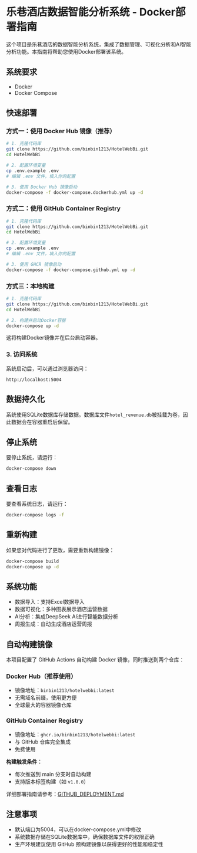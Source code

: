 # 乐巷酒店数据智能分析系统 - Docker部署指南

这个项目是乐巷酒店的数据智能分析系统，集成了数据管理、可视化分析和AI智能分析功能。本指南将帮助您使用Docker部署该系统。

## 系统要求

- Docker
- Docker Compose

## 快速部署

### 方式一：使用 Docker Hub 镜像（推荐）

```bash
# 1. 克隆代码库
git clone https://github.com/binbin1213/HotelWebBi.git
cd HotelWebBi

# 2. 配置环境变量
cp .env.example .env
# 编辑 .env 文件，填入你的配置

# 3. 使用 Docker Hub 镜像启动
docker-compose -f docker-compose.dockerhub.yml up -d
```

### 方式二：使用 GitHub Container Registry

```bash
# 1. 克隆代码库
git clone https://github.com/binbin1213/HotelWebBi.git
cd HotelWebBi

# 2. 配置环境变量
cp .env.example .env
# 编辑 .env 文件，填入你的配置

# 3. 使用 GHCR 镜像启动
docker-compose -f docker-compose.github.yml up -d
```

### 方式三：本地构建

```bash
# 1. 克隆代码库
git clone https://github.com/binbin1213/HotelWebBi.git
cd HotelWebBi

# 2. 构建并启动Docker容器
docker-compose up -d
```

这将构建Docker镜像并在后台启动容器。

### 3. 访问系统

系统启动后，可以通过浏览器访问：

```
http://localhost:5004
```

## 数据持久化

系统使用SQLite数据库存储数据。数据库文件`hotel_revenue.db`被挂载为卷，因此数据会在容器重启后保留。

## 停止系统

要停止系统，请运行：

```bash
docker-compose down
```

## 查看日志

要查看系统日志，请运行：

```bash
docker-compose logs -f
```

## 重新构建

如果您对代码进行了更改，需要重新构建镜像：

```bash
docker-compose build
docker-compose up -d
```

## 系统功能

- 数据导入：支持Excel数据导入
- 数据可视化：多种图表展示酒店运营数据
- AI分析：集成DeepSeek AI进行智能数据分析
- 周报生成：自动生成酒店运营周报

## 自动构建镜像

本项目配置了 GitHub Actions 自动构建 Docker 镜像，同时推送到两个仓库：

### Docker Hub（推荐使用）
- 镜像地址：`binbin1213/hotelwebbi:latest`
- 无需域名前缀，使用更方便
- 全球最大的容器镜像仓库

### GitHub Container Registry
- 镜像地址：`ghcr.io/binbin1213/hotelwebbi:latest`
- 与 GitHub 仓库完全集成
- 免费使用

**构建触发条件：**
- 每次推送到 main 分支时自动构建
- 支持版本标签构建（如 `v1.0.0`）

详细部署指南请参考：[GITHUB_DEPLOYMENT.md](GITHUB_DEPLOYMENT.md)

## 注意事项

- 默认端口为5004，可以在docker-compose.yml中修改
- 系统数据存储在SQLite数据库中，确保数据库文件的权限正确
- 生产环境建议使用 GitHub 预构建镜像以获得更好的性能和稳定性
